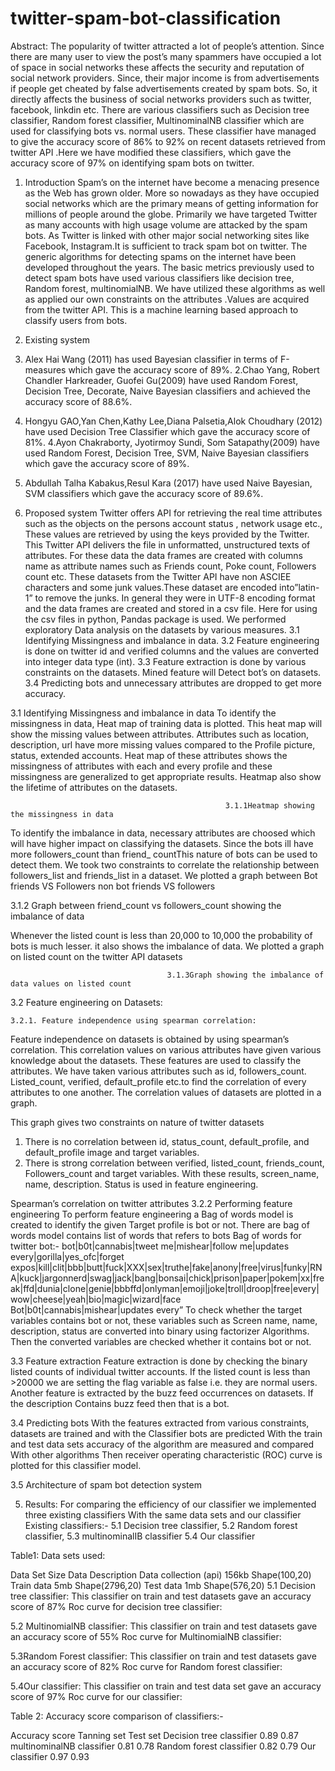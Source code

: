 # twitter-spam-bot-classification

Abstract: The popularity of twitter attracted a lot of people’s attention. Since there are many user to view the post’s many spammers have occupied a lot of space in social networks these affects the security and reputation of social network providers. Since, their major income is from advertisements if people get cheated by false advertisements created by spam bots. So, it directly affects the business of social networks providers such as twitter, facebook, linkdin etc. There are various classifiers such as Decision tree classifier, Random forest classifier, MultinominalNB classifier which are used for classifying bots vs. normal users. These classifier have managed to give the accuracy score of 86% to 92% on recent datasets retrieved from twitter API .Here we have modified these classifiers, which gave the accuracy score of 97% on identifying spam bots on twitter.

1. Introduction 
Spam’s on the internet have become a menacing presence as the Web has grown older. More so nowadays as they have occupied social networks which are the primary means of getting information for millions of people around the globe. Primarily we have targeted Twitter as many accounts with high usage volume are attacked by the spam bots. As Twitter is linked with other major social networking sites like Facebook, Instagram.It is sufficient to track spam bot on twitter. The generic algorithms for detecting spams on the internet have been developed throughout the years. The basic metrics previously used to detect spam bots have used various classifiers like decision tree, Random forest, multinomialNB. We have utilized these algorithms as well as applied our own constraints on the attributes .Values are acquired from the twitter API. This is a machine learning based approach to classify users from bots. 

2. Existing system
1. Alex Hai Wang (2011) has used Bayesian classifier in terms of F-measures which gave the accuracy score of 89%.
2.Chao Yang, Robert Chandler Harkreader, Guofei Gu(2009) have used Random Forest, Decision Tree, Decorate, Naive Bayesian classifiers and achieved the accuracy score of  88.6%.
3. Hongyu GAO,Yan Chen,Kathy Lee,Diana Palsetia,Alok Choudhary (2012) have used Decision Tree
Classifier which gave the accuracy score of 81%.
4.Ayon Chakraborty, Jyotirmoy Sundi, Som Satapathy(2009) have used Random Forest, Decision Tree, SVM, Naive Bayesian classifiers which gave the accuracy score of  89%.
5. Abdullah Talha Kabakus,Resul Kara (2017) have used Naive Bayesian, SVM classifiers which gave the accuracy score of 89.6%.


3. Proposed system
Twitter offers API for retrieving the real time attributes such as the objects on the persons account status  , network usage etc., These values are retrieved by using the keys provided by the Twitter. This Twitter API delivers the file in unformatted, unstructured texts of attributes. For these data the data frames are created with columns name as attribute names such as Friends count, Poke count, Followers count etc. These datasets from the Twitter API have non ASCIEE characters and some junk values.These dataset are encoded into”latin-1” to remove the junks. In general they were in UTF-8 encoding format and the data frames are created and stored in a csv file. Here for using the csv files in python, Pandas package is used.
We performed exploratory Data analysis on the datasets by various measures. 
3.1 Identifying Missingness and imbalance in data.
3.2 Feature engineering is done on twitter id and verified columns and the values are converted into integer    data type (int).
3.3 Feature extraction is done by various constraints on the datasets. Mined feature will Detect bot’s on datasets.
3.4 Predicting bots and unnecessary attributes are dropped to get more accuracy.

3.1 Identifying Missingness and imbalance in data
To identify the missingness in data, Heat map of training data is plotted. This heat map will show the missing values between attributes.
Attributes such as location, description, url have more missing values compared to the 
Profile picture, status, extended accounts.
Heat map of these attributes shows the missingness of attributes with each and every profile and these missingness are generalized to get appropriate results. Heatmap also show the lifetime of attributes on the datasets.
 
                                                    3.1.1Heatmap showing the missingness in data   


To identify the imbalance in data, necessary attributes are choosed which will have higher impact on classifying the datasets. Since the bots ill have more followers_count than friend_ countThis nature of bots can be used to detect them. We took two constraints to correlate the relationship between followers_list and friends_list in a dataset.
We plotted a graph between Bot friends VS Followers non bot friends VS followers
 
3.1.2 Graph between friend_count vs followers_count showing the imbalance of data


Whenever the listed count is less than 20,000 to 10,000 the probability of bots is much lesser. it also shows the imbalance of data. We plotted a graph on listed count on the twitter API datasets

 

                                       3.1.3Graph showing the imbalance of data values on listed count
3.2 Feature engineering on Datasets:

    3.2.1. Feature independence using spearman correlation:
Feature independence on datasets is obtained by using spearman’s correlation. This correlation values on various attributes have given various knowledge about the datasets. These features are used to classify the attributes.
We have taken various attributes such as id, followers_count. Listed_count, verified, default_profile etc.to find the correlation of every attributes to one another. The correlation values of datasets are plotted in a graph.

 

This graph gives two constraints on nature of twitter datasets
1. There is no correlation between id, status_count, default_profile, and default_profile image and target variables.
2. There is strong correlation between verified, listed_count, friends_count, Followers_count and target variables. With these results, screen_name, name, description. Status is used in feature engineering.















Spearman’s correlation on twitter attributes
3.2.2 Performing feature engineering
To perform feature engineering a Bag of words model is created to identify the given
Target profile is bot or not. There are bag of words model contains list of words that refers to bots
Bag of words for twitter bot:-
        bot|b0t|cannabis|tweet me|mishear|follow me|updates every|gorilla|yes_ofc|forget expos|kill|clit|bbb|butt|fuck|XXX|sex|truthe|fake|anony|free|virus|funky|RNA|kuck|jargonnerd|swag|jack|bang|bonsai|chick|prison|paper|pokem|xx|freak|ffd|dunia|clone|genie|bbbffd|onlyman|emoji|joke|troll|droop|free|every|wow|cheese|yeah|bio|magic|wizard|face
Bot|b0t|cannabis|mishear|updates every”
To check whether the target variables contains bot or not, these variables such as
 Screen name, name, description, status are converted into binary using factorizer Algorithms. Then the converted variables are checked whether it contains bot or not.

3.3 Feature extraction
Feature extraction is done by checking the binary listed counts of individual twitter accounts. If the listed count is less than >20000 we are setting the flag variable as false
i.e. they are normal users.
Another feature is extracted by the buzz feed occurrences on datasets. If the description 
Contains buzz feed then that is a bot.

3.4 Predicting bots 
With the features extracted from various constraints, datasets are trained and with the
Classifier bots are predicted
With the train and test data sets accuracy of the algorithm are measured and compared
With other algorithms
Then receiver operating characteristic (ROC) curve is plotted for this classifier model.

3.5 Architecture of spam bot detection system


 





5. Results:
For comparing the efficiency of our classifier we implemented three existing classifiers
With the same data sets and our classifier
Existing classifiers:-
 5.1 Decision tree classifier, 
5.2 Random forest classifier,
5.3 multinominalIB classifier
5.4 Our classifier

Table1: Data sets used:

Data Set	Size	Data Description
Data collection (api)	156kb	Shape(100,20)
Train data 	5mb	Shape(2796,20)
Test data	1mb	Shape(576,20)
5.1 Decision tree classifier:
This classifier on train and test datasets gave an accuracy score of 87%
Roc curve for decision tree classifier:
 
5.2 MultinomialNB classifier:
This classifier on train and test datasets gave an accuracy score of 55%
Roc curve for MultinomialNB classifier:
 

5.3Random Forest classifier:
This classifier on train and test datasets gave an accuracy score of 82%
Roc curve for Random forest classifier:
 
5.4Our classifier:
This classifier on train and test data set gave an accuracy score of 97%
Roc curve for our classifier:
 

Table 2: Accuracy score comparison of classifiers:-

Accuracy score	Tanning set	Test set
Decision tree classifier 	0.89	0.87
multinominalNB classifier	0.81	0.78
Random forest classifier	0.82	0.79
Our classifier	0.97	0.93
